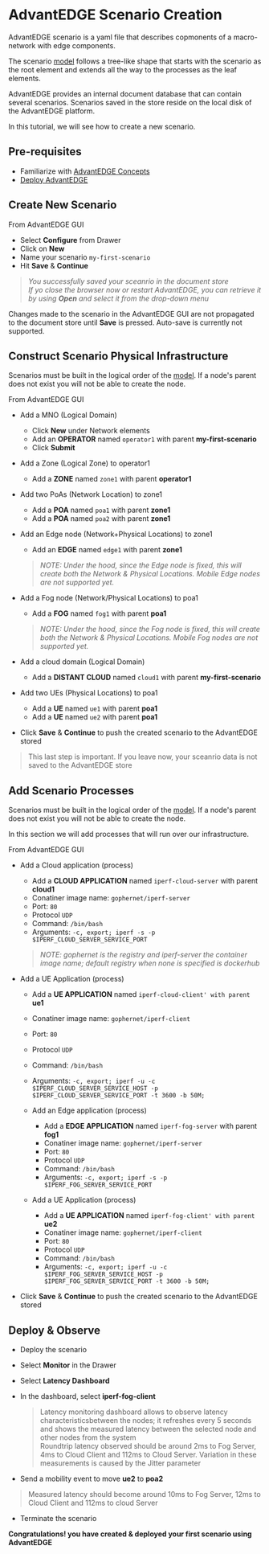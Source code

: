 # AdvantEDGE Scenario Creation
AdvantEDGE scenario is a yaml file that describes copmonents of a macro-network with edge components.

The scenario [model](../concepts/md#macro-network-model) follows a tree-like shape that starts with the scenario as the root element and extends all the way to the processes as the leaf elements.

AdvantEDGE provides an internal document database that can contain several scenarios. Scenarios saved in the store reside on the local disk of the AdvantEDGE platform.

In this tutorial, we will see how to create a new scenario.

## Pre-requisites
- Familiarize with [AdvantEDGE Concepts](./concepts.md)
- [Deploy AdvantEDGE](docs/deploy.md)

## Create New Scenario
From AdvantEDGE GUI
- Select **Configure** from Drawer
- Click on **New**
- Name your scenario `my-first-scenario`
- Hit **Save** & **Continue**

> _You successfully saved your sceanrio in the document store <br>If yo close the browser now or restart AdvantEDGE, you can retrieve it by using **Open** and select it from the drop-down menu_

Changes made to the scenario in the AdvantEDGE GUI are not propagated to the document store until **Save** is pressed. Auto-save is currently not supported.

## Construct Scenario Physical Infrastructure
Scenarios must be built in the logical order of the [model](../concepts.md#macro-network-model). If a node's parent does not exist you will not be able to create the node.

From AdvantEDGE GUI
- Add a MNO (Logical Domain)
  - Click **New** under Network elements
  - Add an **OPERATOR** named `operator1` with parent **my-first-scenario**
  - Click **Submit**
- Add a Zone (Logical Zone) to operator1
  - Add a **ZONE** named `zone1` with parent **operator1**
- Add two PoAs (Network Location) to zone1
  - Add a **POA** named `poa1` with parent **zone1**
  - Add a **POA** named `poa2` with parent **zone1**
- Add an Edge node (Network+Physical Locations) to zone1
  - Add an **EDGE** named `edge1` with parent **zone1**
  > _NOTE: Under the hood, since the Edge node is fixed, this will create both the Network & Physical Locations. Mobile Edge nodes are not supported yet._

- Add a Fog node (Network/Physical Locations) to poa1
  - Add a **FOG** named `fog1` with parent **poa1**
  > _NOTE: Under the hood, since the Fog node is fixed, this will create both the Network & Physical Locations. Mobile Fog nodes are not supported yet._

- Add a cloud domain (Logical Domain)
  - Add a **DISTANT CLOUD** named `cloud1` with parent **my-first-scenario**
- Add two UEs (Physical Locations) to poa1
  - Add a **UE** named `ue1` with parent **poa1**
  - Add a **UE** named `ue2` with parent **poa1**

- Click **Save** & **Continue** to push the created scenario to the AdvantEDGE stored

> This last step is important. If you leave now, your sceanrio data is not saved to the AdvantEDGE store

## Add Scenario Processes
Scenarios must be built in the logical order of the [model](../concepts.md#macro-network-model). If a node's parent does not exist you will not be able to create the node.

In this section we will add processes that will run over our infrastructure.

From AdvantEDGE GUI
- Add a Cloud application (process)
  - Add a **CLOUD APPLICATION** named `iperf-cloud-server` with parent **cloud1**
  - Conatiner image name: `gophernet/iperf-server`
  - Port: `80`
  - Protocol `UDP`
  - Command: `/bin/bash`
  - Arguments: `-c, export; iperf -s -p $IPERF_CLOUD_SERVER_SERVICE_PORT`
  > _NOTE: gophernet is the registry and iperf-server the container image name; default registry when none is specified is dockerhub_

- Add a UE Application (process)
  - Add a **UE APPLICATION** named `iperf-cloud-client' with parent` **ue1**
  - Conatiner image name: `gophernet/iperf-client`
  - Port: `80`
  - Protocol `UDP`
  - Command: `/bin/bash`
  - Arguments: `-c, export; iperf -u -c $IPERF_CLOUD_SERVER_SERVICE_HOST -p $IPERF_CLOUD_SERVER_SERVICE_PORT -t 3600 -b 50M;`

  - Add an Edge application (process)
    - Add a **EDGE APPLICATION** named `iperf-fog-server` with parent **fog1**
    - Conatiner image name: `gophernet/iperf-server`
    - Port: `80`
    - Protocol `UDP`
    - Command: `/bin/bash`
    - Arguments: `-c, export; iperf -s -p $IPERF_FOG_SERVER_SERVICE_PORT`

  - Add a UE Application (process)
    - Add a **UE APPLICATION** named `iperf-fog-client' with parent` **ue2**
    - Conatiner image name: `gophernet/iperf-client`
    - Port: `80`
    - Protocol `UDP`
    - Command: `/bin/bash`
    - Arguments: `-c, export; iperf -u -c $IPERF_FOG_SERVER_SERVICE_HOST -p $IPERF_FOG_SERVER_SERVICE_PORT -t 3600 -b 50M;`

- Click **Save** & **Continue** to push the created scenario to the AdvantEDGE stored

## Deploy & Observe
- Deploy the scenario
- Select **Monitor** in the Drawer
- Select **Latency Dashboard**
- In the dashboard, select **iperf-fog-client**

  > Latency monitoring dashboard allows to observe latency characteristicsbetween the nodes; it refreshes every 5 seconds and shows the measured latency between the selected node and other nodes from the system  <br>Roundtrip latency observed should be around 2ms to Fog Server, 4ms to Cloud Client and 112ms to Cloud Server. Variation in these measurements is caused by the Jitter parameter

- Send a mobility event to move **ue2** to **poa2**
> Measured latency should become around 10ms to Fog Server, 12ms to Cloud Client and 112ms to cloud Server

- Terminate the scenario


**Congratulations! you have created & deployed your first scenario using AdvantEDGE**
